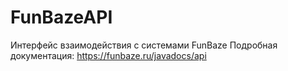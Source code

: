 # FunBazeAPI
Интерфейс взаимодействия с системами FunBaze
Подробная документация: https://funbaze.ru/javadocs/api
